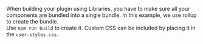 When building your plugin using Libraries, you have to make sure all your components are bundled into a single bundle. In this example, we use rollup to create the bundle.  
Use `npm run build` to create it.
Custom CSS can be included by placing it in the `user-styles.css`.
